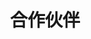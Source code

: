 ---
title: 合作伙伴
description: 宽而广的使用团体，让我们的系统更加的善美。
template: team

members:
  - name: View Shadcn UI
    description: View Shadcn UI 是一个基于 Tailwind CSS 构建的 Vue3 组件库。
    url: https://view-shadcn-ui.devlive.org
    avatar: https://view-shadcn-ui.devlive.org/logo.svg
  - name: VTable 方格艺术家
    description: VTable 不仅仅是一个高性能的多维数据分析表，更是一个在行和列之间创作艺术的网格艺术家。
    url: https://visactor.io/vtable
    avatar: https://github.com/VisActor/.github/raw/main/profile/logo_500_200_light.svg
  - name: VChart 故事讲述者
    description: VChart 不只是开箱即用的多端图表库，更是生动灵活的数据故事讲述者。
    url: https://visactor.io/vchart
    avatar: https://github.com/VisActor/.github/raw/main/profile/logo_500_200_light.svg
  - name: Vue.js
    description: 渐进式,JavaScript 框架,易学易用，性能出色，适用场景丰富的 Web 前端框架。
    url: https://vuejs.org
    avatar: https://avatars.githubusercontent.com/u/6128107?s=200&v=4
  - name: X6 图编辑引擎
    description: X6 是 AntV 旗下的图编辑引擎，提供了一系列开箱即用的交互组件和简单易用的节点定制能力，方便我们快速搭建 DAG 图、ER 图、流程图等应用。
    url: https://x6.antv.vision
    avatar: https://avatars.githubusercontent.com/u/19199542?s=48&v=4
---